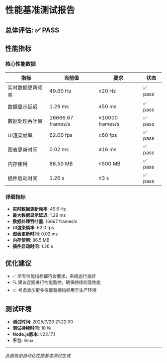 
# 性能基准测试报告

## 总体评估: ✅ PASS

## 性能指标

### 核心性能数据
| 指标 | 当前值 | 要求 | 状态 |
|------|--------|------|------|
| 实时数据更新频率 | 49.60 Hz | ≥20 Hz | ✅ pass |
| 数据显示延迟 | 1.29 ms | ≤50 ms | ✅ pass |
| 数据处理吞吐量 | 16666.67 frames/s | ≥10000 frames/s | ✅ pass |
| UI渲染帧率 | 62.00 fps | ≥60 fps | ✅ pass |
| 图表更新时间 | 0.02 ms | ≤16 ms | ✅ pass |
| 内存使用 | 86.50 MB | ≤500 MB | ✅ pass |
| 插件启动时间 | 1.26 s | ≤3 s | ✅ pass |

### 详细指标
- **实时数据更新频率**: 49.6 Hz
- **最大数据显示延迟**: 1.29 ms
- **数据处理吞吐量**: 16667 frames/s
- **UI渲染帧率**: 62.0 fps
- **图表更新时间**: 0.02 ms
- **内存使用**: 86.5 MB
- **插件启动时间**: 1.26 s

## 优化建议

- ✅ 所有性能指标都符合要求，系统运行良好
- 🔍 建议定期进行性能监控，确保持续的高性能
- 📈 考虑添加更多性能监控指标用于生产环境

## 测试环境

- **测试时间**: 2025/7/29 21:22:00
- **测试持续时间**: 10 秒
- **Node.js版本**: v22.17.1
- **平台**: linux

---
*此报告由自动化性能基准测试生成*
